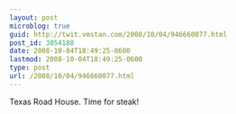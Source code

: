 ```yaml
---
layout: post
microblog: true
guid: http://twit.vmstan.com/2008/10/04/946660077.html
post_id: 3054188
date: 2008-10-04T18:49:25-0600
lastmod: 2008-10-04T18:49:25-0600
type: post
url: /2008/10/04/946660077.html
---
```

Texas Road House. Time for steak!
